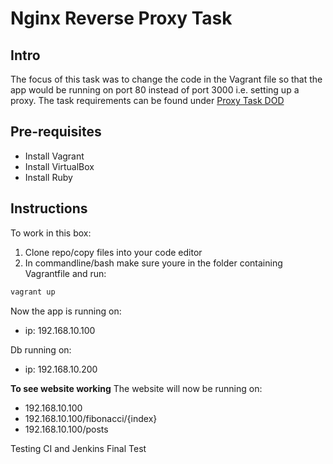 # Nginx Reverse Proxy Task

## Intro
The focus of this task was to change the code in the Vagrant file so that the app would be running on port 80 instead of port 3000 i.e. setting up a proxy.
The task requirements can be found under [Proxy Task DOD](https://github.com/MattSokol79/App_MVM_Reverse_Proxy/tree/main/Proxy%20Task%20DOD) 

## Pre-requisites
- Install Vagrant
- Install VirtualBox
- Install Ruby

## Instructions
To work in this box:
1. Clone repo/copy files into your code editor
2. In commandline/bash make sure youre in the folder containing Vagrantfile and run:
```bash
vagrant up
```

Now the app is running on:
- ip: 192.168.10.100

Db running on:
- ip: 192.168.10.200

**To see website working**
The website will now be running on:
- 192.168.10.100
- 192.168.10.100/fibonacci/{index}
- 192.168.10.100/posts

Testing CI and Jenkins Final Test